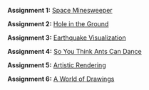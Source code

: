 **Assignment 1:** [Space Minesweeper](https://github.com/CSCI-4611-Spring-2024/Assignments/blob/main/Assignment-1/README.md)

**Assignment 2:** [Hole in the Ground](https://github.com/CSCI-4611-Spring-2024/Assignments/blob/main/Assignment-2/README.md)

**Assignment 3:** [Earthquake Visualization](https://github.com/CSCI-4611-Spring-2024/Assignments/blob/main/Assignment-3/README.md)

**Assignment 4:** [So You Think Ants Can Dance](https://github.com/CSCI-4611-Spring-2024/Assignments/blob/main/Assignment-4/README.md)

**Assignment 5:** [Artistic Rendering](https://github.com/CSCI-4611-Spring-2024/Assignments/blob/main/Assignment-5/README.md)

**Assignment 6:** [A World of Drawings](https://github.com/CSCI-4611-Spring-2024/Assignments/blob/main/Assignment-6/README.md)
